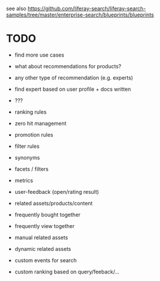see also https://github.com/liferay-search/liferay-search-samples/tree/master/enterprise-search/blueprints/blueprints

# TODO
- find more use cases
- what about recommendations for products?
- any other type of recommendation (e.g. experts)
- find expert based on user profile + docs written
- ???

- ranking rules
- zero hit management
- promotion rules
- filter rules
- synonyms
- facets / filters
- metrics
- user-feedback (open/rating result)

- related assets/products/content
- frequently bought together
- frequently view together
- manual related assets
- dynamic related assets
- custom events for search
- custom ranking based on query/feeback/...



